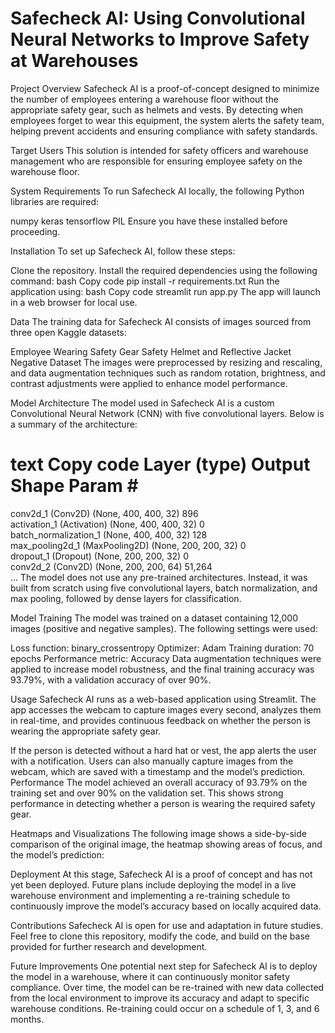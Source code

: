 # Safecheck AI: Using Convolutional Neural Networks to Improve Safety at Warehouses
Project Overview
Safecheck AI is a proof-of-concept designed to minimize the number of employees entering a warehouse floor without the appropriate safety gear, such as helmets and vests. By detecting when employees forget to wear this equipment, the system alerts the safety team, helping prevent accidents and ensuring compliance with safety standards.

Target Users
This solution is intended for safety officers and warehouse management who are responsible for ensuring employee safety on the warehouse floor.

System Requirements
To run Safecheck AI locally, the following Python libraries are required:

numpy
keras
tensorflow
PIL
Ensure you have these installed before proceeding.

Installation
To set up Safecheck AI, follow these steps:

Clone the repository.
Install the required dependencies using the following command:
bash
Copy code
pip install -r requirements.txt
Run the application using:
bash
Copy code
streamlit run app.py
The app will launch in a web browser for local use.

Data
The training data for Safecheck AI consists of images sourced from three open Kaggle datasets:

Employee Wearing Safety Gear
Safety Helmet and Reflective Jacket
Negative Dataset
The images were preprocessed by resizing and rescaling, and data augmentation techniques such as random rotation, brightness, and contrast adjustments were applied to enhance model performance.

Model Architecture
The model used in Safecheck AI is a custom Convolutional Neural Network (CNN) with five convolutional layers. Below is a summary of the architecture:

text
Copy code
Layer (type)                    Output Shape              Param #   
=================================================================
conv2d_1 (Conv2D)               (None, 400, 400, 32)      896       
activation_1 (Activation)       (None, 400, 400, 32)      0         
batch_normalization_1           (None, 400, 400, 32)      128       
max_pooling2d_1 (MaxPooling2D)  (None, 200, 200, 32)      0         
dropout_1 (Dropout)             (None, 200, 200, 32)      0         
conv2d_2 (Conv2D)               (None, 200, 200, 64)      51,264    
...
The model does not use any pre-trained architectures. Instead, it was built from scratch using five convolutional layers, batch normalization, and max pooling, followed by dense layers for classification.

Model Training
The model was trained on a dataset containing 12,000 images (positive and negative samples). The following settings were used:

Loss function: binary_crossentropy
Optimizer: Adam
Training duration: 70 epochs
Performance metric: Accuracy
Data augmentation techniques were applied to increase model robustness, and the final training accuracy was 93.79%, with a validation accuracy of over 90%.

Usage
Safecheck AI runs as a web-based application using Streamlit. The app accesses the webcam to capture images every second, analyzes them in real-time, and provides continuous feedback on whether the person is wearing the appropriate safety gear.

If the person is detected without a hard hat or vest, the app alerts the user with a notification.
Users can also manually capture images from the webcam, which are saved with a timestamp and the model’s prediction.
Performance
The model achieved an overall accuracy of 93.79% on the training set and over 90% on the validation set. This shows strong performance in detecting whether a person is wearing the required safety gear.

Heatmaps and Visualizations
The following image shows a side-by-side comparison of the original image, the heatmap showing areas of focus, and the model’s prediction:

<!-- Add your images here, showing side-by-side original image, heatmap, and prediction -->
Deployment
At this stage, Safecheck AI is a proof of concept and has not yet been deployed. Future plans include deploying the model in a live warehouse environment and implementing a re-training schedule to continuously improve the model’s accuracy based on locally acquired data.

Contributions
Safecheck AI is open for use and adaptation in future studies. Feel free to clone this repository, modify the code, and build on the base provided for further research and development.

Future Improvements
One potential next step for Safecheck AI is to deploy the model in a warehouse, where it can continuously monitor safety compliance. Over time, the model can be re-trained with new data collected from the local environment to improve its accuracy and adapt to specific warehouse conditions. Re-training could occur on a schedule of 1, 3, and 6 months.
